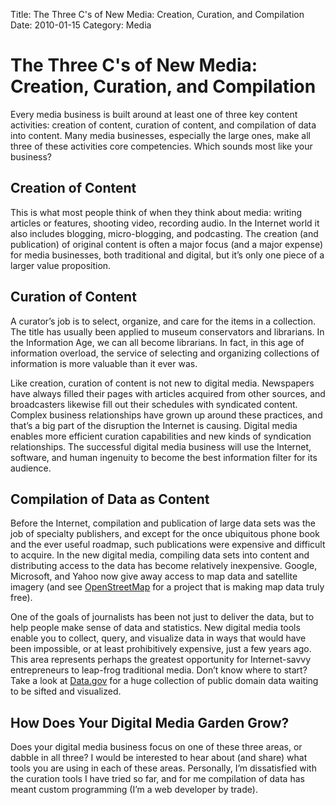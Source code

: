 Title: The Three C's of New Media: Creation, Curation, and Compilation
Date: 2010-01-15
Category: Media

The Three C's of New Media: Creation, Curation, and Compilation
===============================================================

Every media business is built around at least one of three key content
activities: creation of content, curation of content, and compilation of
data into content. Many media businesses, especially the large ones,
make all three of these activities core competencies. Which sounds most
like your business?

Creation of Content
-------------------

This is what most people think of when they think about media: writing
articles or features, shooting video, recording audio. In the Internet
world it also includes blogging, micro-blogging, and podcasting. The
creation (and publication) of original content is often a major focus
(and a major expense) for media businesses, both traditional and
digital, but it’s only one piece of a larger value proposition.

Curation of Content
-------------------

A curator’s job is to select, organize, and care for the items in a
collection. The title has usually been applied to museum conservators
and librarians. In the Information Age, we can all become librarians. In
fact, in this age of information overload, the service of selecting and
organizing collections of information is more valuable than it ever was.

Like creation, curation of content is not new to digital media.
Newspapers have always filled their pages with articles acquired from
other sources, and broadcasters likewise fill out their schedules with
syndicated content. Complex business relationships have grown up around
these practices, and that’s a big part of the disruption the Internet is
causing. Digital media enables more efficient curation capabilities and
new kinds of syndication relationships. The successful digital media
business will use the Internet, software, and human ingenuity to become
the best information filter for its audience.

Compilation of Data as Content
------------------------------

Before the Internet, compilation and publication of large data sets was
the job of specialty publishers, and except for the once ubiquitous
phone book and the ever useful roadmap, such publications were expensive
and difficult to acquire. In the new digital media, compiling data sets
into content and distributing access to the data has become relatively
inexpensive. Google, Microsoft, and Yahoo now give away access to map
data and satellite imagery (and see
[OpenStreetMap](http://openstreetmap.org/) for a project that is making
map data truly free).

One of the goals of journalists has been not just to deliver the data,
but to help people make sense of data and statistics. New digital media
tools enable you to collect, query, and visualize data in ways that
would have been impossible, or at least prohibitively expensive, just a
few years ago. This area represents perhaps the greatest opportunity for
Internet-savvy entrepreneurs to leap-frog traditional media. Don’t know
where to start? Take a look at [Data.gov](http://data.gov/) for a huge
collection of public domain data waiting to be sifted and visualized.

How Does Your Digital Media Garden Grow?
----------------------------------------

Does your digital media business focus on one of these three areas, or
dabble in all three? I would be interested to hear about (and share)
what tools you are using in each of these areas. Personally, I’m
dissatisfied with the curation tools I have tried so far, and for me
compilation of data has meant custom programming (I’m a web developer by
trade).
